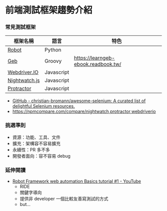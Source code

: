 # 前端測試框架趨勢介紹

### 常見測試框架

框架名稱| 語言 | 特色
---------|----------|---------
 [Robot](http://robotframework.org/) | Python | 
 [Geb](http://gebish.org/) | Groovy | https://learngeb-ebook.readbook.tw/
 [Webdriver.IO](http://webdriver.io/) | Javascript | 
 [Nightwatch.js](http://www.nightmarejs.org/) | Javascript | 
 [Protractor](https://angular.github.io/protractor/) | Javascript |  

 * [GitHub - christian-bromann/awesome-selenium: A curated list of delightful Selenium resources.](https://github.com/christian-bromann/awesome-selenium)
 * <https://npmcompare.com/compare/nightwatch,protractor,webdriverio>

### 挑選準則

* 資源：功能、工具、文件
* 擴充：架構容不容易擴充
* 永續性：PR 多不多
* 開發者面向：容不容易 debug

### 延伸閱讀
* [Robot Framework web automation Basics tutorial #1 - YouTube](https://www.youtube.com/watch?v=AcJ1k5SBcfc)
  * RIDE
  * 關鍵字導向
  * 提供非 developer 一個比較友善寫測試的方式
  * but...